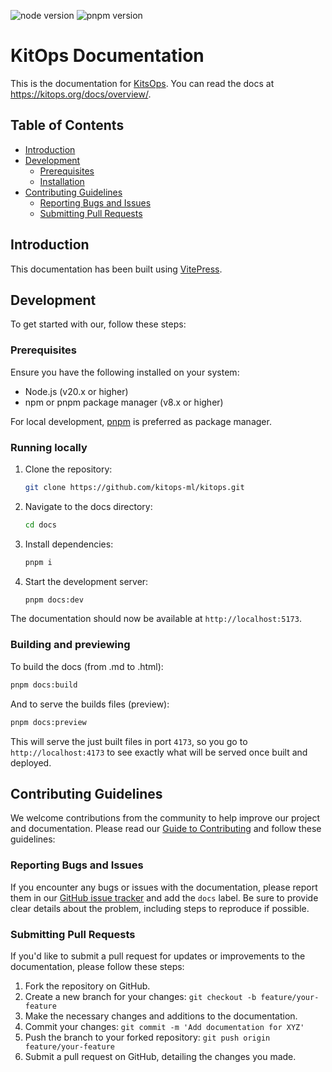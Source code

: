 ![node version](https://img.shields.io/badge/node-v20-brightgreen)
![pnpm version](https://img.shields.io/badge/pnpm-v8-brightgreen)

# KitOps Documentation

This is the documentation for [KitsOps](https://kitops.org). You can read the docs at https://kitops.org/docs/overview/.

## Table of Contents

- [Introduction](#introduction)
- [Development](#development)
  * [Prerequisites](#prerequisites)
  * [Installation](#installation)
- [Contributing Guidelines](#contributing-guidelines)
  + [Reporting Bugs and Issues](#reporting-bugs-and-issues)
  + [Submitting Pull Requests](#submitting-pull-requests)

## Introduction

This documentation has been built using [VitePress](https://vitepress.dev/).

## Development

To get started with our, follow these steps:

### Prerequisites

Ensure you have the following installed on your system:
* Node.js (v20.x or higher)
* npm or pnpm package manager (v8.x or higher)

For local development, [pnpm](https://pnpm.io/) is preferred as package manager.

### Running locally

1. Clone the repository:
   ```sh
   git clone https://github.com/kitops-ml/kitops.git
   ```
2. Navigate to the docs directory:
   ```sh
   cd docs
   ```
3. Install dependencies:
   ```sh
   pnpm i
   ```
4. Start the development server:
   ```sh
   pnpm docs:dev
   ```

The documentation should now be available at `http://localhost:5173`.

### Building and previewing

To build the docs (from .md to .html):

```sh
pnpm docs:build
```

And to serve the builds files (preview):

```sh
pnpm docs:preview
```

This will serve the just built files in port `4173`, so you go to `http://localhost:4173` to see exactly what will be served once built and deployed.


## Contributing Guidelines

We welcome contributions from the community to help improve our project and documentation. Please read our [Guide to Contributing](../CONTRIBUTING.md) and follow these guidelines:

### Reporting Bugs and Issues

If you encounter any bugs or issues with the documentation, please report them in our [GitHub issue tracker](https://github.com/kitops-ml/kitops/issues) and add the `docs` label. Be sure to provide clear details about the problem, including steps to reproduce if possible.

### Submitting Pull Requests

If you'd like to submit a pull request for updates or improvements to the documentation, please follow these steps:

1. Fork the repository on GitHub.
2. Create a new branch for your changes: `git checkout -b feature/your-feature`
3. Make the necessary changes and additions to the documentation.
4. Commit your changes: `git commit -m 'Add documentation for XYZ'`
5. Push the branch to your forked repository: `git push origin feature/your-feature`
6. Submit a pull request on GitHub, detailing the changes you made.
